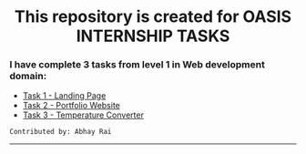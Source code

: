 
# <center>This repository is created for OASIS INTERNSHIP TASKS</center>


### I have complete 3 tasks from level 1 in Web development domain:

- [Task 1 - Landing Page](http://diplomagraduate.ezyro.com/task1/?i=1)
- [Task 2 - Portfolio Website](http://diplomagraduate.ezyro.com/task2/?i=1)
- [Task 3 - Temperature Converter](http://diplomagraduate.ezyro.com/task3/?i=1)

``` 
Contributed by: Abhay Rai
```

<hr>


<br/>

<center>

</center>

<br>
<br>

